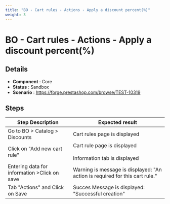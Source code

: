 ```yaml
---
title: "BO - Cart rules - Actions - Apply a discount percent(%)"
weight: 3
---
```


# BO - Cart rules - Actions - Apply a discount percent(%)
## Details
* **Component** : Core
* **Status** : Sandbox
* **Scenario** : https://forge.prestashop.com/browse/TEST-10319

## Steps
| Step Description | Expected result |
| ----- | ----- |
| Go to BO > Catalog > Discounts | Cart rules page is displayed |
| Click on "Add new cart rule" | Cart rule page is displayed<br><br>Information tab is displayed |
| Entering data for information >Click on save | Warning is message is displayed: "An action is required for this cart rule." |
| Tab "Actions" and Click on Save | Succes Message is displayed: "Successful creation" |
